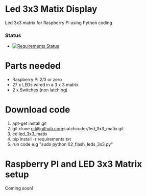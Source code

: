 # Led 3x3 Matix Display
Led 3x3 matrix for Raspberry PI using Python coding

### Status
* [![Requirements Status](https://requires.io/github/catchcoder/led_3x3_matix/requirements.svg?branch=master)](https://requires.io/github/catchcoder/led_3x3_matix/requirements/?branch=master)

# Parts needed

* Raspberry Pi 2/3 or zero
* 27 x LEDs wired in a 3 x 3 matrix
*  2 x Switches (non latching)

# Download code

1. apt-get install git
2. git clone git@github.com:catchcoder/led_3x3_matix.git
3. cd led_3x3_matix
4. pip install -r requirements.txt
5. run code e.g "sudo python 02_flash_leds_3x3.py"

# Raspberry PI and LED 3x3 Matrix setup

Coming soon!
